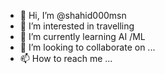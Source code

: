 - 👋 Hi, I’m @shahid000msn
- 👀 I’m interested in travelling
- 🌱 I’m currently learning AI /ML
- 💞️ I’m looking to collaborate on ...
- 📫 How to reach me ...

<!---
shahid000msn/shahid000msn is a ✨ special ✨ repository because its `README.md` (this file) appears on your GitHub profile.
You can click the Preview link to take a look at your changes.
--->
